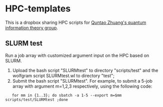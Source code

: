 # HPC-templates

This is a dropbox sharing HPC scripts for [Quntao Zhuang's quantum information theory group](https://sites.google.com/view/quntaozhuang).

## SLURM test
Run a job array with customized argument input on the HPC based on SLURM.

1. Upload the bash script "SLURMtest" to directory "scripts/test" and the wolfgram script SLURMtest.wl to directory "test";
2. Submit the bash script "SLURMtest". For example, to submit a 5-job array with argument m=1,2,3 respectively, using the following code:
```
   for mm in {1..3}; do sbatch -a 1-5 --export m=$mm scripts/test/SLURMtest ;done
```
